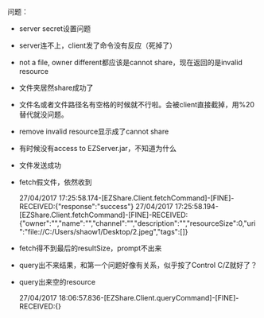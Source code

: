 问题：
* server secret设置问题
* server连不上，client发了命令没有反应（死掉了）
* not a file, owner different都应该是cannot share，现在返回的是invalid resource
* 文件夹居然share成功了
* 文件名或者文件路径名有空格的时候就不行啦。会被client直接截掉，用%20替代就没问题。
* remove invalid resource显示成了cannot share
* 有时候没有access to EZServer.jar，不知道为什么
* 文件发送成功
* fetch假文件，依然收到


	27/04/2017 17:25:58.174-[EZShare.Client.fetchCommand]-[FINE]-RECEIVED:{"response":"success"}
	27/04/2017 17:25:58.194-[EZShare.Client.fetchCommand]-[FINE]-RECEIVED:{"owner":"","name":"","channel":"","description":"","resourceSize":0,"uri":"file://C:/Users/shaow1/Desktop/2.jpeg","tags":[]}

* fetch得不到最后的resultSize，prompt不出来
* query出不来结果，和第一个问题好像有关系，似乎按了Control C/Z就好了？
* query出来空的resource


	27/04/2017 18:06:57.836-[EZShare.Client.queryCommand]-[FINE]-RECEIVED:{}